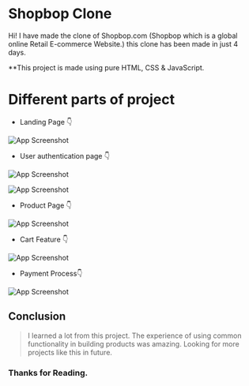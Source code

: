 # Shopbop Clone 
Hi! I have made the clone of Shopbop.com (Shopbop which is a global online Retail E-commerce Website.) this clone has been made in just 4 days.

**This project is made using pure HTML, CSS & JavaScript.
# Different parts of project
- Landing Page 👇

![App Screenshot](https://i.ibb.co/d4WHY61/Landing-Page.png)

- User authentication page 👇

![App Screenshot](https://i.ibb.co/KwwpPMX/Auth-1.png)

![App Screenshot](https://i.ibb.co/mJJ2Vt0/Auth-2.png)

- Product Page 👇

![App Screenshot](https://i.ibb.co/4S6Pfvx/Product-Page.png)

- Cart Feature 👇

![App Screenshot](https://i.ibb.co/pWk1LkD/Cart-Page.png)

- Payment Process👇

![App Screenshot](https://i.ibb.co/WH8mpd5/Payment-Page.png)

## Conclusion
> I learned a lot from this project. The experience of using common functionality in building products was amazing. Looking for more projects like this in future.
### Thanks for Reading.
